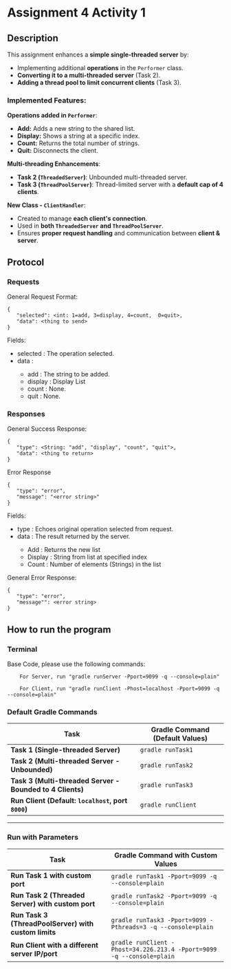 # Assignment 4 Activity 1
## Description
This assignment enhances a **simple single-threaded server** by:
- Implementing additional **operations** in the `Performer` class.
- **Converting it to a multi-threaded server** (Task 2).
- **Adding a thread pool to limit concurrent clients** (Task 3).

### Implemented Features:
**Operations added in `Performer`**:
- **Add:** Adds a new string to the shared list.
- **Display:** Shows a string at a specific index.
- **Count:** Returns the total number of strings.
- **Quit:** Disconnects the client.

**Multi-threading Enhancements**:
- **Task 2 (`ThreadedServer`)**: Unbounded multi-threaded server.
- **Task 3 (`ThreadPoolServer`)**: Thread-limited server with a **default cap of 4 clients**.

 **New Class - `ClientHandler`**:
- Created to manage **each client's connection**.
- Used in **both `ThreadedServer` and `ThreadPoolServer`**.
- Ensures **proper request handling** and communication between **client & server**.


## Protocol

### Requests
General Request Format:
```
{ 
   "selected": <int: 1=add, 3=display, 4=count,  0=quit>, 
   "data": <thing to send>
}
```
Fields:
 - selected <int>: The operation selected.
 - data <Depends on the operation>:
   - add <String>: The string to be added.
   - display <None>: Display List
   - count <None>: None.
   - quit <None>: None.

### Responses
General Success Response: 
```
{
   "type": <String: "add", "display", "count", "quit">, 
   "data": <thing to return> 
}
```
Error Response
```
{
   "type": "error", 
   "message": "<error string>"
}
```
Fields:
 - type <String>: Echoes original operation selected from request.
 - data <Depends on the operation>: The result returned by the server.
   - Add <String>: Returns the new list 
   - Display <String>: String from list at specified index
   - Count <int>: Number of elements (Strings) in the list
 
General Error Response: 
```
{
   "type": "error", 
   "message"": <error string> 
}
```

## How to run the program
### Terminal
Base Code, please use the following commands:
```
    For Server, run "gradle runServer -Pport=9099 -q --console=plain"
```
```   
    For Client, run "gradle runClient -Phost=localhost -Pport=9099 -q --console=plain"
```   

### **Default Gradle Commands**
| **Task** | **Gradle Command (Default Values)** |
|----------|----------------------------------|
| **Task 1 (Single-threaded Server)** | `gradle runTask1` |
| **Task 2 (Multi-threaded Server - Unbounded)** | `gradle runTask2` |
| **Task 3 (Multi-threaded Server - Bounded to 4 Clients)** | `gradle runTask3` |
| **Run Client (Default: `localhost`, port `8000`)** | `gradle runClient` |

---

### **Run with Parameters**
| **Task** | **Gradle Command with Custom Values** |
|----------|--------------------------------------|
| **Run Task 1 with custom port** | `gradle runTask1 -Pport=9099 -q --console=plain` |
| **Run Task 2 (Threaded Server) with custom port** | `gradle runTask2 -Pport=9099 -q --console=plain` |
| **Run Task 3 (ThreadPoolServer) with custom limits** | `gradle runTask3 -Pport=9099 -Pthreads=3 -q --console=plain` |
| **Run Client with a different server IP/port** | `gradle runClient -Phost=34.226.213.4 -Pport=9099 -q --console=plain` |

